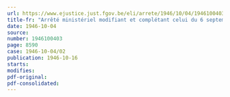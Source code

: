 ```yaml
---
url: https://www.ejustice.just.fgov.be/eli/arrete/1946/10/04/1946100403/justel
title-fr: "Arrêté ministériel modifiant et complétant celui du 6 septembre 1945, relatif aux conditions générales pour l'octroi des licences"
date: 1946-10-04
source:
number: 1946100403
page: 8590
case: 1946-10-04/02
publication: 1946-10-16
starts:
modifies:
pdf-original:
pdf-consolidated:
---
```


